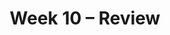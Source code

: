 ---
    title: Week 10 – Review
    weekNumber: 10
    days:
      - date: 2024-6-3
        events:
          "**LEC 26**{: .label .label-lecture } Residuals and Inference":
            "[CIT 15.5-16.3](https://inferentialthinking.com/chapters/15/5/Visual_Diagnostics.html)" 
          "<small><i><span style='display: inline-block; padding-left: 80px'><b>Keywords:</b> residuals, residual plots, patterns, datasaurus dozen, prediction intervals </span></i></small>":
      - date: 2024-6-4
        events:
          
          "**PROJ**{: .label .label-proj } **Final Project**":
      - date: 2024-6-5
        events:
          "**LEC 27**{: .label .label-lecture } Review":
          "**DISC**{: .label .label-disc } 10. Regression":
      - date: 2024-6-6
        events:
          
          "**LAB 7**{: .label .label-lab } **Regression**":
      - date: 2024-6-7
        events:
          "**LEC 28**{: .label .label-lecture } Review, Conclusion":
      - date: 2024-6-8
        events:
          
          "**EXAM**{: .label .label-exam } **Final Exam (7-10PM)**":
          "**SUR**{: .label .label-survey } SETs and End-of-Quarter Survey (due 8AM)":
---